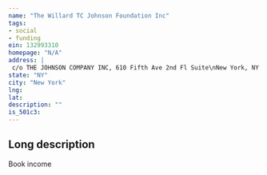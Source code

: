 ```yaml
---
name: "The Willard TC Johnson Foundation Inc"
tags:
- social
- funding
ein: 132993310
homepage: "N/A"
address: |
 c/o THE JOHNSON COMPANY INC, 610 Fifth Ave 2nd Fl Suite\nNew York, NY 10020
state: "NY"
city: "New York"
lng: 
lat: 
description: ""
is_501c3: 
---
```


## Long description

Book income
